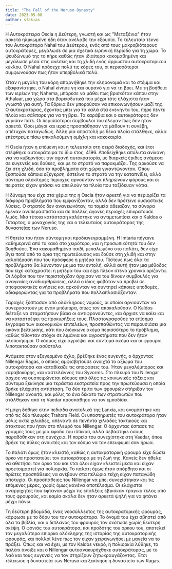 ```yaml
---
title: "The Fall of the Neruso Dynasty"
date: 2023-05-08
author: sfakias
---
```


Η Αυτοκράτειρα Oscia η Δεύτερη, γνωστή και ως "Μεταξένια" ήταν αρκετά ηλικιωμένη ήδη όταν ανέλαβε την εξουσία. Το τελευταίο τέκνο του Αυτοκράτορα Nahal του Δεύτερου, ενός από τους μακροβιότερους αυτοκράτορες, μεγάλωσε σε μια σχετικά ειρηνική περίοδο για τη χώρα. Το ψευδώνυμό της το πήρε καθώς ήταν ιδιαίτερα κακομαθημένη και μεγάλωσε μέσα στις ανέσεις και τη χλιδή ενός άρρωστου αυτοκρατορικού κύκλου. Ο Nahal πρόσεχε πολύ τις κόρες του, οι περισσότεροι συμφωνούσαν πως ήταν υπερβολικά πολύ.

Όταν η μεγάλη του κόρη απαρνήθηκε την κληρονομιά και το στέμμα και εξαφανίστηκε, ο Nahal κίνησε γη και ουρανό για να τη βρει. Με τη βοήθεια των ιερέων της Nahema, μπόρεσε να μάθει πως βρισκόταν κάπου στην Athalaar, μια χώρα στα βορειοδυτικά που μέχρι τότε ελάχιστα ήταν γνωστά για αυτή. Τα ξόρκια δεν μπορούσαν να επικοινωνήσουν μαζί της. Ο αυτοκράτορας, έχοντας μπει για τα καλά στα ενενήντα του, πήρε πέντε πλοία και σάλπαρε για να τη βρει. Τα καράβια και ο αυτοκράτορας δεν γύρισαν ποτέ. Οι περισσότεροι σύμβουλοί του έλεγαν πως δεν ήταν αρκετά. Όσοι μάγοι και ιερείς προσπάθησαν να μάθουν τι συνέβη, απέτυχαν παταγωδώς. Άλλη μία αποστολή με δέκα πλοία στάλθηκε, αλλά επέστρεψε πίσω επικαλούμενη ομίχλη και κακοκαιρία.

Η Oscia ήταν η επόμενη και η τελευταία στη σειρά διαδοχής, και έτσι στέφθηκε αυτοκράτειρα το ίδιο έτος, 4196. Αποδείχθηκε απόλυτα ανίκανη για να κυβερνήσει την αχανή αυτοκρατορία, με διαρκείς έριδες ανάμεσα σε ευγενείς και δούκες, και με το στρατό να παρακμάζει. Της αρκούσε να ζει στη χλιδή, όσο τα προβλήματα στη χώρα γιγαντώνονταν. Όπου ξεσπούσε κάποια εξέγερση, έστελνε το στρατό να την καταπνίξει, αλλά σύντομα ολόκληρες περιοχές αρνούνταν να πληρώνουν φόρους και οι πειρατές είχαν φτάσει να απειλούν τα πλοία που ταξίδευαν νότια.  

Η δύναμη που είχε στα χέρια της η Oscia ήταν αρκετή για να περιορίζει τα διάφορα προβλήματα που εμφανίζονταν, αλλά δεν πρότεινε ουσιαστικές λύσεις. Ο στρατός δεν ανανεωνόταν, τα ταμεία άδειαζαν, τα σύνορα έμεναν ανυπεράσπιστα και σε πολλές άγονες περιοχές επικρατούσε λιμός. Μια τέτοια κατάσταση καλέστηκε να αντιμετωπίσει και ο Kaldos ο Τέταρτος, o μοναχογιός της και ο τελευταίος αυτοκράτορας της δυναστείας των Neruso.  

Η θητεία του ήταν σύντομη και προδιαγεγραμμένη. Η Imtaria πήγαινε καθημερινά από το κακό στο χειρότερο, και η προσωπικότητά του δεν βοηθούσε. Ένα κακομαθημένο παιδί, μεγαλωμένο στο παλάτι, δεν είχε βγει ποτέ από τα όρια της πρωτεύουσας και ζούσε στη χλιδή και στην καλοπέραση που του πρόσφερε η μητέρα του. Πίστευε πως όλα τα προβλήματα θα λύνονταν με μια του εντολή, αλλά αυτή ήταν μια μέθοδος που είχε καταχραστεί η μητέρα του και είχε πλέον στενό χρονικό ορίζοντα. Οι λόρδοι που τον περιστοίχιζαν άρχισαν να του δίνουν συμβουλές για αναγκαίες αναδιαρθρώσεις, αλλά ο ίδιος φοβόταν να προβεί σε αποφασιστικές κινήσεις και αρκούνταν να συντηρεί κάποιες υποδομές, αδιαφορώντας για τα προβλήματα που πολλαπλασιάζονταν.

Ταραχές ξέσπασαν από ολόκληρους νομούς, οι οποίοι αρνιούνταν να συνεργαστούν με έναν μπόμπιρα, όπως τον αποκαλούσαν. Ο Kaldos διέταξε να σταματήσουν βίαια οι αντιφρονούντες, και άρχισε να καίει και να καταστρέφει τις προκυρήξεις τους. Πλαστογραφούσε τα επίσημα έγγραφα των οικονομικών επιτελείων, προσπαθώντας να παρουσιάσει μια εικόνα βελτίωσης, κάτι που διόγκωνε ακόμα περισσότερο το πρόβλημα, καθώς τίθονταν στόχοι σε λιμάνια και αγροκτήματα που δεν ήταν υλοποιήσιμοι. Ο κόσμος είχε αγριέψει και σύντομα ακόμα και οι φρουροί λιποτακτούσαν ασύστολα.  

Ανάμεσα στον εξεγερμένο όχλο, βρέθηκε ένας ευγενής, ο άρχοντας Nillengar Ragas, ο οποίος αμφισβητούσε ανοιχτά το αξίωμα του αυτοκράτορα και καταδίκαζε τις αποφάσεις του. Ήταν μεγαλέμπορος και καραβοκύρης, και καστελάννος του Syvorms. Στο πλευρό του Nillengar άρχισε να συσπειρώνεται κόσμος από όλες τις κοινωνικές τάξεις και σύντομα ξεκίνησε μια τεράστια εκστρατεία προς την πρωτεύουσα η οποία βρήκε ελάχιστη αντίσταση. Τα δύο τρίτα των φρουρών στήριξαν τον Nillengar ανοικτά, και μόλις το ένα δέκατο των στρατιωτών που στάλθηκαν από τη Vaedar προσπάθησε να τον εμποδίσει.  

Η μάχη δόθηκε στην πεδιάδα ανατολικά της Lanxia, και ονομάστηκε και από τις δύο πλευρές Traitors Field. Οι υποστηρικτές του αυτοκράτορα ήταν μόλις οκτώ χιλιάδες, απέναντι σε πενήντα χιλιάδες τακτικούς και άτακτους που ήταν στο πλευρό του Nillengar. Ο άρχοντας έσπασε τις γραμμές τους με μια έφοδο του ιππικού, αλλά σεβάστηκε όσους παραδόθηκαν στη συνέχεια. Η πορεία του συνεχίστηκε στη Vaedar, όπου βρήκε τις πύλες ανοικτές και τον κόσμο να τον επευφυμεί σαν ήρωα.  

Το παλάτι όμως ήταν κλειστό, καθώς η αυτοκρατορική φρουρά είχε δώσει όρκο να προστατεύει τον αυτοκράτορα με τη ζωή της. Κανείς δεν ήθελε να αθετήσει τον όρκο του και έτσι όλοι είχαν κλειστεί μέσα και είχαν προετοιμαστεί για πολιορκία. Το παλάτι όμως ήταν απόρθητο και οι πρώτες προσπάθειες να ανέβουν στα πελώρια τείχη είχαν παταγώδη αποτυχία. Οι προσπάθειες του Nillengar να μπει συνεχίστηκαν και τις επόμενες μέρες, χωρίς όμως κανένα αποτέλεσμα. Οι ελάχιστοι αναρριχητές που έφταναν μέχρι τις επάλξεις έβρισκαν τραγικό τέλος από τους φρουρούς, και καμία σκάλα δεν ήταν αρκετά ψηλή για να φτάνει μέχρι πάνω.  

Τη δεύτερη βδομάδα, ένας νεοσύλλεκτος της αυτοκρατορικής φρουράς, κάρφωσε με το δόρυ του τον αυτοκράτορα. Το όνομά του έχει σβηστεί από όλα τα βιβλία, και ο διπλανός του φρουρός τον σκότωσε χωρίς δεύτερη σκέψη. Ο φονιάς του αυτοκράτορα, και προδότης του όρκου του, αποτελεί τον μεγαλύτερο επίορκο ολόκληρης της ιστορίας της αυτοκρατορικής φρουράς, και πολλοί λένε πως τον είχαν χειραγωγήσει με μαγεία να το πράξει. Όπως και να έχει, με τον Kaldos νεκρό, η πολιορκία λύθηκε, το παλάτι άνοιξε και ο Nillengar αυτοανακυρήχθηκε αυτοκράτορας, με το λαό και τους ευγενείς να τον στηρίζουν ζητωκραυγάζοντας. Έτσι τέλειωσε η δυναστεία των Neruso και ξεκίνησε η δυναστεία των Ragas.  

